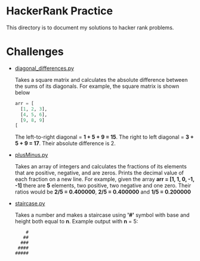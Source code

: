 # HackerRank Practice

This directory is to document my solutions to hacker rank problems.


# Challenges

* [diagonal_differences.py](https://github.com/Danielo814/HackerRank/blob/master/diagonal_differences.py)

    Takes a square matrix and calculates the absolute difference between the sums of its diagonals.
    For example, the square matrix  is shown below
    ```python
    arr = [
      [1, 2, 3],
      [4, 5, 6],
      [9, 8, 9]
    [
     ```
    The left-to-right diagonal = **1 + 5 + 9 = 15**. The right to left diagonal = **3 + 5 + 9 = 17**. Their absolute difference is 2.


* [plusMinus.py](https://github.com/Danielo814/HackerRank/blob/master/plusMinus.py)

  Takes an array of integers and calculates the fractions of its elements that are positive, negative, and are zeros. Prints the decimal value of each fraction on a new line.
  For example, given the array **arr = [1, 1, 0, -1, -1]**  there are **5**  elements, two positive, two negative and one zero. Their ratios would be **2/5 = 0.400000**, **2/5 = 0.400000**  and **1/5 = 0.200000**


* [staircase.py](https://github.com/Danielo814/HackerRank/blob/master/staircase.py)

  Takes a number and makes a staircase using **'#'** symbol with base and height both equal to **n**. Example output with **n** = 5:

  ```
      #
     ##
    ###
   ####
  #####
  ```